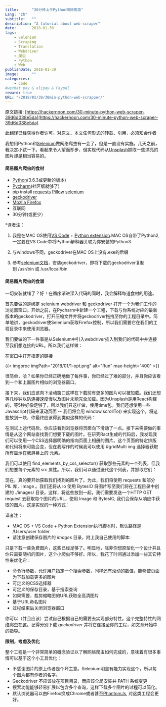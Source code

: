 ```yaml
---
title:      "30分钟上手Python网络爬虫"
Lang: "zh"
subtitle:   ""
description: "A tutorial about web scraper"
date:       2018-01-30
tags:
    - Selenium
    - Scraping
    - Translation
    - Webdriver
    - 爬虫
    - Python
    - Web
publishDate: 2018-01-30
image:      ""
categories:
    - Code
#wechat pay & alipay & Paypal
reward: true
URL: "/2018/01/30/30min-python-web-scrapper/"
---
```

原文链接: [https://hackernoon.com/30-minute-python-web-scraper-39d6d038e5da](https://hackernoon.com/30-minute-python-web-scraper-39d6d038e5da)

此翻译已经获得作者许可。对原文、本文任何形式的转载、引用，必须知会作者

我想用Python和[Selenium](http://www.seleniumhq.org/)做网络爬虫有一会了，但是一直没有实施。几天之前，我决定小试一下。看起来令人望而却步，但实现代码从[Unsplash](https://unsplash.com/)抓取一些漂亮的图片却是相当容易的。

#### 简易图片爬虫的食材

- [Python](https://www.python.org/downloads/)(3.6.3或更新的版本)
- [Pycharm](https://www.jetbrains.com/pycharm/download/#section=windows)(社区版就够了)
- pip install [requests](http://docs.python-requests.org/en/master/user/install/#install) [Pillow](https://pillow.readthedocs.io/en/latest/installation.html#basic-installation) [selenium](http://selenium-python.readthedocs.io/installation.html#downloading-python-bindings-for-selenium)
- [geckodriver](https://github.com/mozilla/geckodriver/releases/latest)
- [Mozlla Firefox](https://www.mozilla.org/en-US/firefox/new/)
- 互联网
- 30分钟(或更少）

*译者注：

1. 我是在MAC OS使用[VS Code](https://code.visualstudio.com/) + [Python extension](https://github.com/Microsoft/vscode-python).MAC OS自带了Python2,一定要在VS Code中将Python解释器关联为你安装的Python3.

2. 与windows不同，geckodriver在MAC OS上没有.exe的后缀

3. 参考[selenium文档](http://selenium-python.readthedocs.io/installation.html)，安装geckodriver，即将下载的geckodriver复制到 /usr/bin 或 /usr/local/bin

#### 简易图片爬虫的食谱

一切安装就绪了？好！在循序渐进深入代码的同时，我会解释每道食材的用途。

首先要做的是绑定 selenium webdriver 和 geckodriver 打开一个为我们工作的浏览器窗口。开始之前，在Pycharm中新建一个工程，下载与你系统对应的最新版本的geckodriver，打开压缩文件并将geckodriver拖拽至你的工程目录中。简单地讲，geckodriver使Selenium获取Firefox控制，所以我们需要它在我们的工程目录中来使用浏览器。

我们要做的下一件事是从Selenium中引入webdriver插入到我们的代码中并连接至我们想连接的URL。所以我们这样做：

<script src="https://gist.github.com/Chalarangelo/2dafc6379d6f893e83740160928abfef.js"></script>

在窗口中打开指定的链接

{{< imgproc imgPath="2018/01/1-opt.png" alt="Run" max-height="400" >}}

很简单，哈？如果你已经正确地做了每件事，你已经过了难的部分，并且你应该看到一个和上面图片相似的浏览器窗口。

接下来，我们应该向下滚动窗口这样在下载前有更多的图片可以被加载。我们还想等几秒钟以防连接速度慢以及图片未能完全加载。因为Unsplash是用React构建的，等5秒好像足够了，所以我们只这样做，使用time包。我们还想使用一些Javascript代码来滚动页面 -- 我们将会用 window.scrollTo() 来实现这个。将这些放到一块，你最终应该得到类似这样的代码：

<script src="https://gist.github.com/Chalarangelo/6f05ffc8171a505ec55a35e413002bed.js"></script>

在测试上述代码后，你应该看到浏览器将页面向下滑动了一点。接下来需要做的事情是从这个网站查找我们想要下载的图片。在研究Ract生成的代码后，我发现我们可以使用一个CSS选择器明确的指向页面上相册的图片。这个页面的特定排版和代码将来可能会变，但在我写作的时候我可以使用 #gridMulti img 选择器获取所有显示在我屏幕上的  元素。

我们可以使用 find_elements_by_css_selector() 获取那些元素的一个列表，但我们想要每个元素的 src 属性。所以，我们可以通过迭代这个列表，并抓取它们：

<script src="https://gist.github.com/Chalarangelo/50818a3f9e3c13aaf52297d41f79f987.js"></script>

现在，真的要开始获取我们找到的图片了。为此，我们将使用 requests 和部分 PIL 库，Image 。我们还将从 io 使用 BytesIO 将图片写至我们将在工程目录中创建的 ./images/ 目录。这样，将这些放到一起，我们需要发送一个HTTP GET request 去获取每个图片的URL，使用 Image 和 BytesIO, 我们会保存从响应中获取的图片。这是实现的一种方式：

<script src="https://gist.github.com/Chalarangelo/ec5c8bed17396e8e55cf3305dbb88f56.js"></script>

译者注：

- MAC OS + VS Code + Python Extension执行脚本时，默认路径是 /Users/user folder
- 请注意创建保存图片的 _images_ 目录，附上我自己使用的脚本:

<script src="https://gist.github.com/gainskills/6d5b1ad35a2f60529a422074a455a8da.js"></script>

只是下载一些免费图片，这些已经足够了。明显地，除非你想原型化一个设计并且你只需要随机的图片，这个小爬虫不够好。所以，我花了时间通过添加一些其它特性来优化它：

- 命令行参数，允许用户指定一个搜索参数，同样还有滚动的数值，能够使页面为下载加载更多的图片
- 可定义的CSS选择器
- 可定义的保存目录，基于搜索查询
- 如果需要，裁剪缩略图的URL获取全高清图片
- 基于URL命名图片
- 过程结束后关闭浏览器窗口

你可以（并且应该）尝试自己根据自己的需要去实现部分特性。这个完整特性的网络爬虫在[这](https://github.com/Chalarangelo/unscrape)。记得分别下载 _geckodriver_ 并将它连接至你的工程，如文章开始中的指导。

**限制，考虑及优化**

整个工程是一个非常简单的概念验证以了解网络爬虫如何完成的，意味着有很多事情可以基于这个小工具优化：

- 不感谢图片的原上传者是个坏主意。Selenium明显有能力实现这个，所以每个图片都有作者的名字。
- Geckodriver 不应该放在项目目录，而应该全局安装并 PATH 系统变更
- 搜索功能能够轻易扩展以包含多个查询，这样下载多个图片的过程可以简化。
- 默认浏览器可以由Firefox换成Chrome或者甚至[PhantomJs](http://phantomjs.org/), 对这类工程会更好。
